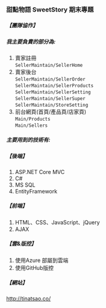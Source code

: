 ### 甜點物語 SweetStory 期末專題

##### 【團隊協作】
##### 我主要負責的部分為:
1. 賣家註冊  
`SellerMaintain/SellerHome`  
2. 賣家後台  
`SellerMaintain/SellerOrder`  
`SellerMaintain/SellerProducts`  
`SellerMaintain/SellerSetting`  
`SellerMaintain/SellerSuper`  
`SellerMaintain/StoreSetting`  
4. 前台網頁(首頁/產品頁/店家頁)  
`Main/Products`  
`Main/Sellers`  
##### 主要用到的技術有:
##### 【後端】
1. ASP.NET Core MVC
2. C#
3. MS SQL
4. EntityFramework

##### 【前端】
1. HTML、CSS、JavaScript、jQuery
2. AJAX

##### 【雲&版控】
1. 使用Azure 部屬到雲端
2. 使用GitHub版控

##### 【網站】
http://tinatsao.co/
